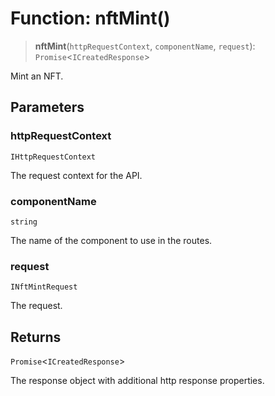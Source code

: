 # Function: nftMint()

> **nftMint**(`httpRequestContext`, `componentName`, `request`): `Promise`\<`ICreatedResponse`\>

Mint an NFT.

## Parameters

### httpRequestContext

`IHttpRequestContext`

The request context for the API.

### componentName

`string`

The name of the component to use in the routes.

### request

`INftMintRequest`

The request.

## Returns

`Promise`\<`ICreatedResponse`\>

The response object with additional http response properties.
